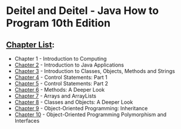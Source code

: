 # Deitel and Deitel - Java How to Program 10th Edition

## [Chapter List](https://github.com/Imlucky77/Javacup/tree/master/src/howtoprogram):

* Chapter 1 - Introduction to Computing
* [Chapter 2](https://github.com/Imlucky77/Javacup/tree/master/src/howtoprogram/Chapter02/exercises) - Introduction to Java Applications
* [Chapter 3](https://github.com/Imlucky77/Javacup/tree/master/src/howtoprogram/Chapter03/exercises) - Introduction to Classes, Objects, Methods and Strings
* [Chapter 4](https://github.com/Imlucky77/Javacup/tree/master/src/howtoprogram/Chapter04)           - Control Statements: Part 1
* [Chapter 5](https://github.com/Imlucky77/Javacup/tree/master/src/howtoprogram/Chapter05)           - Control Statements: Part 2
* [Chapter 6](https://github.com/Imlucky77/Javacup/tree/master/src/howtoprogram/Chapter06)           - Methods: A Deeper Look
* [Chapter 7](https://github.com/Imlucky77/Javacup/tree/master/src/howtoprogram/Chapter07)           - Arrays and ArrayLists
* [Chapter 8](https://github.com/Imlucky77/Javacup/tree/master/src/howtoprogram/Chapter08)           - Classes and Objects: A Deeper Look
* [Chapter 9](https://github.com/Imlucky77/Javacup/tree/master/src/howtoprogram/Chapter09)           - Object-Oriented Programming: Inheritance
* [Chapter 10](https://github.com/Imlucky77/Javacup/tree/master/src/howtoprogram/Chapter10)          - Object-Oriented Programming Polymorphism and Interfaces
